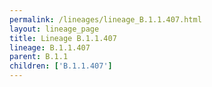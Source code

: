 ```yaml
---
permalink: /lineages/lineage_B.1.1.407.html
layout: lineage_page
title: Lineage B.1.1.407
lineage: B.1.1.407
parent: B.1.1
children: ['B.1.1.407']
---
```

